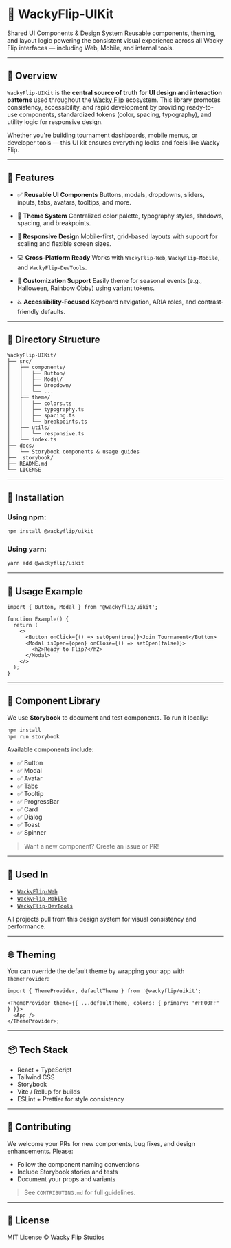 # 🎨 WackyFlip-UIKit

Shared UI Components & Design System
Reusable components, theming, and layout logic powering the consistent visual experience across all Wacky Flip interfaces — including Web, Mobile, and internal tools.

---

## 🧩 Overview

`WackyFlip-UIKit` is the **central source of truth for UI design and interaction patterns** used throughout the [Wacky Flip](https://wackyflip.com/) ecosystem. This library promotes consistency, accessibility, and rapid development by providing ready-to-use components, standardized tokens (color, spacing, typography), and utility logic for responsive design.

Whether you're building tournament dashboards, mobile menus, or developer tools — this UI kit ensures everything looks and feels like Wacky Flip.

---

## 🌟 Features

* ✅ **Reusable UI Components**
  Buttons, modals, dropdowns, sliders, inputs, tabs, avatars, tooltips, and more.

* 🎨 **Theme System**
  Centralized color palette, typography styles, shadows, spacing, and breakpoints.

* 📱 **Responsive Design**
  Mobile-first, grid-based layouts with support for scaling and flexible screen sizes.

* 💻 **Cross-Platform Ready**
  Works with `WackyFlip-Web`, `WackyFlip-Mobile`, and `WackyFlip-DevTools`.

* 🌈 **Customization Support**
  Easily theme for seasonal events (e.g., Halloween, Rainbow Obby) using variant tokens.

* ♿ **Accessibility-Focused**
  Keyboard navigation, ARIA roles, and contrast-friendly defaults.

---

## 📁 Directory Structure

```
WackyFlip-UIKit/
├── src/
│   ├── components/
│   │   ├── Button/
│   │   ├── Modal/
│   │   ├── Dropdown/
│   │   └── ...
│   ├── theme/
│   │   ├── colors.ts
│   │   ├── typography.ts
│   │   ├── spacing.ts
│   │   └── breakpoints.ts
│   ├── utils/
│   │   └── responsive.ts
│   └── index.ts
├── docs/
│   └── Storybook components & usage guides
├── .storybook/
├── README.md
└── LICENSE
```

---

## 🚀 Installation

### Using npm:

```bash
npm install @wackyflip/uikit
```

### Using yarn:

```bash
yarn add @wackyflip/uikit
```

---

## 🔧 Usage Example

```tsx
import { Button, Modal } from '@wackyflip/uikit';

function Example() {
  return (
    <>
      <Button onClick={() => setOpen(true)}>Join Tournament</Button>
      <Modal isOpen={open} onClose={() => setOpen(false)}>
        <h2>Ready to Flip?</h2>
      </Modal>
    </>
  );
}
```

---

## 📖 Component Library

We use **Storybook** to document and test components. To run it locally:

```bash
npm install
npm run storybook
```

Available components include:

* ✅ Button
* ✅ Modal
* ✅ Avatar
* ✅ Tabs
* ✅ Tooltip
* ✅ ProgressBar
* ✅ Card
* ✅ Dialog
* ✅ Toast
* ✅ Spinner

> Want a new component? Create an issue or PR!

---

## 🧪 Used In

* [`WackyFlip-Web`](https://github.com/wackyflipgame/WackyFlip-Web)
* [`WackyFlip-Mobile`](https://github.com/wackyflipgame/WackyFlip-Mobile)
* [`WackyFlip-DevTools`](https://github.com/wackyflipgame/WackyFlip-DevTools)

All projects pull from this design system for visual consistency and performance.

---

## 🌐 Theming

You can override the default theme by wrapping your app with `ThemeProvider`:

```tsx
import { ThemeProvider, defaultTheme } from '@wackyflip/uikit';

<ThemeProvider theme={{ ...defaultTheme, colors: { primary: '#FF00FF' } }}>
  <App />
</ThemeProvider>;
```

---

## 📦 Tech Stack

* React + TypeScript
* Tailwind CSS
* Storybook
* Vite / Rollup for builds
* ESLint + Prettier for style consistency

---

## 🤝 Contributing

We welcome your PRs for new components, bug fixes, and design enhancements. Please:

* Follow the component naming conventions
* Include Storybook stories and tests
* Document your props and variants

> See `CONTRIBUTING.md` for full guidelines.

---

## 🧾 License

MIT License © Wacky Flip Studios
